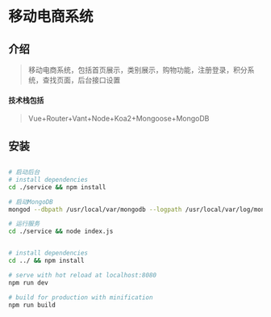 # 移动电商系统

## 介绍
> 移动电商系统，包括首页展示，类别展示，购物功能，注册登录，积分系统，查找页面，后台接口设置

#### 技术栈包括
> Vue+Router+Vant+Node+Koa2+Mongoose+MongoDB
## 安装

``` bash

# 启动后台
# install dependencies
cd ./service && npm install

# 启动MongoDB
mongod --dbpath /usr/local/var/mongodb --logpath /usr/local/var/log/mongodb/mongo.log --fork

# 运行服务
cd ./service && node index.js


# install dependencies
cd ../ && npm install

# serve with hot reload at localhost:8080
npm run dev

# build for production with minification
npm run build

```

